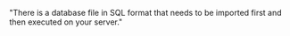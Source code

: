 "There is a database file in SQL format that needs to be imported first and then executed on your server."






